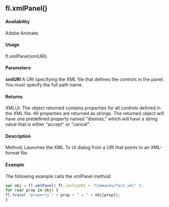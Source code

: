 ## fl.xmlPanel()

#### Availability

Adobe Animate.

#### Usage

fl.xmlPanel(xmlURI)

#### Parameters

**xmlURI** A URI specifying the XML file that defines the controls in the panel. You must specify the full path name.

#### Returns

XMLUI. The object returned contains properties for all controls defined in the XML file. All properties are returned as strings. The returned object will have one predefined property named "dismiss," which will have a string value that is either "accept" or "cancel".

#### Description

Method; Launches the XML To UI dialog from a URI that points to an XML-format file.

#### Example

The following example calls the xmlPanel method:
```javascript
var obj = fl.xmlPanel( fl.configURI + "Commands/Test.xml" );
for (var prop in obj) {
fl.trace( "property " + prop + " = " + obj[prop]);
}

```